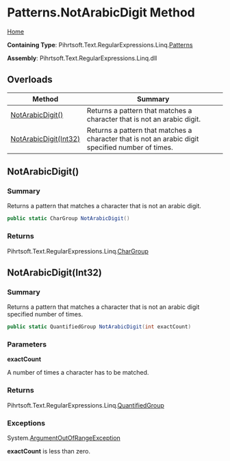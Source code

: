 # Patterns\.NotArabicDigit Method

[Home](../../../../../../README.md)

**Containing Type**: Pihrtsoft\.Text\.RegularExpressions\.Linq\.[Patterns](../README.md)

**Assembly**: Pihrtsoft\.Text\.RegularExpressions\.Linq\.dll

## Overloads

| Method | Summary |
| ------ | ------- |
| [NotArabicDigit()](#Pihrtsoft_Text_RegularExpressions_Linq_Patterns_NotArabicDigit) | Returns a pattern that matches a character that is not an arabic digit\. |
| [NotArabicDigit(Int32)](#Pihrtsoft_Text_RegularExpressions_Linq_Patterns_NotArabicDigit_System_Int32_) | Returns a pattern that matches a character that is not an arabic digit specified number of times\. |

## NotArabicDigit\(\) <a name="Pihrtsoft_Text_RegularExpressions_Linq_Patterns_NotArabicDigit"></a>

### Summary

Returns a pattern that matches a character that is not an arabic digit\.

```csharp
public static CharGroup NotArabicDigit()
```

### Returns

Pihrtsoft\.Text\.RegularExpressions\.Linq\.[CharGroup](../../CharGroup/README.md)

## NotArabicDigit\(Int32\) <a name="Pihrtsoft_Text_RegularExpressions_Linq_Patterns_NotArabicDigit_System_Int32_"></a>

### Summary

Returns a pattern that matches a character that is not an arabic digit specified number of times\.

```csharp
public static QuantifiedGroup NotArabicDigit(int exactCount)
```

### Parameters

**exactCount**

A number of times a character has to be matched\.

### Returns

Pihrtsoft\.Text\.RegularExpressions\.Linq\.[QuantifiedGroup](../../QuantifiedGroup/README.md)

### Exceptions

System\.[ArgumentOutOfRangeException](https://docs.microsoft.com/en-us/dotnet/api/system.argumentoutofrangeexception)

**exactCount** is less than zero\.

